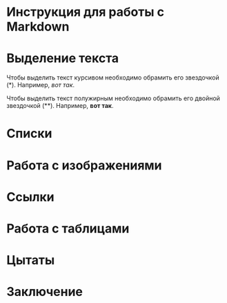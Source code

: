 # Инструкция для работы с Markdown

# Выделение текста

Чтобы выделить текст курсивом необходимо обрамить его звездочкой (*). Например, *вот так*.

Чтобы выделить текст полужирным необходимо обрамить его двойной звездочкой (**). Например, **вот так**.

# Списки

# Работа с изображениями 

# Ссылки

# Работа с таблицами

# Цытаты

# Заключение
